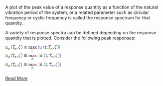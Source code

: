 A plot of the peak value of a response quantity as a function of the natural vibration period of the system, or a related parameter such as circular frequency or cyclic frequency is called the response spectrum for that quantity.

A variety of response spectra can be defined depending on the response quantity that is plotted. Consider the following peak responses:

<img src="images/rs1.PNG"> 

 <br>

<img src="images/rs2.PNG"> 

  <br>

<img src="images/rs3.PNG"> 

 

[Read More](docs/5.Theory.pdf)
